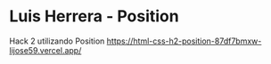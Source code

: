 # Luis Herrera - Position
Hack 2 utilizando Position 
https://html-css-h2-position-87df7bmxw-lijose59.vercel.app/
